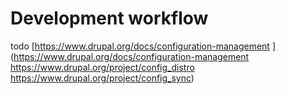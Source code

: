# Development workflow

todo
[https://www.drupal.org/docs/configuration-management ](https://www.drupal.org/docs/configuration-management
https://www.drupal.org/project/config_distro
https://www.drupal.org/project/config_sync)
